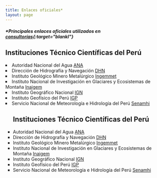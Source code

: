 ```yaml
---
title: Enlaces oficiales*
layout: page
---
```

##### *Principales enlaces oficiales utilizados en [consultorías]({{site.url}}{{site.baseurl}}/project){:target="blankl"}
## Instituciones Técnico Científicas del Perú
<div style="text-align: left">
<li type="square">
Autoridad Nacional del Agua <a href="https://www.gob.pe/ana">ANA</a>
<li type="square">
Dirección de Hidrografía y Navegación <a href="https://www.dhn.mil.pe/">DHN</a>
<li type="square">
Instituto Geológico Minero Metalúrgico <a href="https://www.gob.pe/ingemmet">Ingemmet</a>
<li type="square">
Instituto Nacional de Investigación en Glaciares y Ecosistemas de Montaña <a href="https://www.gob.pe/inaigem">Inaigem</a>
<li type="square">
Instituto Geográfico Nacional <a href="https://www.gob.pe/ign">IGN</a>
<li type="square">
Instituto Geofísico del Perú <a href="https://www.gob.pe/igp">IGP</a>
<li type="square">
Servicio Nacional de Meteorología e Hidrología del Perú <a href="https://www.gob.pe/senamhi">Senamhi</a>
<ul>

## Instituciones Técnico Científicas del Perú
<div style="text-align: left">
<li type="square">
Autoridad Nacional del Agua <a href="https://www.gob.pe/ana">ANA</a>
<li type="square">
Dirección de Hidrografía y Navegación <a href="https://www.dhn.mil.pe/">DHN</a>
<li type="square">
Instituto Geológico Minero Metalúrgico <a href="https://www.gob.pe/ingemmet">Ingemmet</a>
<li type="square">
Instituto Nacional de Investigación en Glaciares y Ecosistemas de Montaña <a href="https://www.gob.pe/inaigem">Inaigem</a>
<li type="square">
Instituto Geográfico Nacional <a href="https://www.gob.pe/ign">IGN</a>
<li type="square">
Instituto Geofísico del Perú <a href="https://www.gob.pe/igp">IGP</a>
<li type="square">
Servicio Nacional de Meteorología e Hidrología del Perú <a href="https://www.gob.pe/senamhi">Senamhi</a>
<ul>